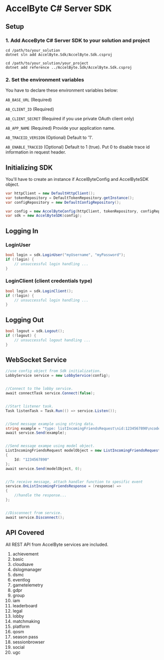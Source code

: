 # AccelByte C# Server SDK

## Setup

### 1. Add AcceByte C# Server SDK to your solution and project

```
cd /path/to/your_solution
dotnet sln add AccelByte.Sdk/AccelByte.Sdk.csproj
```

```
cd /path/to/your_solution/your_project
dotnet add reference ../AccelByte.Sdk/AccelByte.Sdk.csproj
```

### 2. Set the environment variables

You have to declare these environment variables below:

`AB_BASE_URL` (Required)

`AB_CLIENT_ID` (Required)

`AB_CLIENT_SECRET` (Required if you use private OAuth client only)

`AB_APP_NAME` (Required) Provide your application name.

`AB_TRACEID_VERSION` (Optional) Default to '1'.

`AB_ENABLE_TRACEID` (Optional) Default to 1 (true). Put 0 to disable trace id information in request header.


## Initializing SDK

You'll have to create an instance if AccelByteConfig and AccelByteSDK object.
    
```csharp
var httpClient = new DefaultHttpClient();
var tokenRepository = DefaultTokenRepository.getInstance();
var configRepository = new DefaultConfigRepository();

var config = new AccelByteConfig(httpClient, tokenRepository, configRepository);
var sdk = new AccelByteSDK(config);
```

## Logging In

### LoginUser

```csharp
bool login = sdk.LoginUser("myUsername", "myPassword");
if (!login) {
    // unsuccessful login handling ...  
}
```


### LoginClient (client credentials type)

```csharp
bool login = sdk.LoginClient();
if (!login) {
    // unsuccessful login handling ...  
}
```

## Logging Out
```csharp
bool logout = sdk.Logout();
if (!logout) {
    // unsuccessful logout handling ...
}
```

## WebSocket Service
```csharp
//use config object from Sdk initialization.
LobbyService service = new LobbyService(config);


//Connect to the lobby service.
await connectTask service.Connect(false);


//Start listener task.
Task listenTask = Task.Run(() => service.Listen());


//Send message example using string data.
string example = "type: listIncomingFriendsRequest\nid:1234567890\ncode: 0";
await service.Send(example);


//Send message exampe using model object.
ListIncomingFriendsRequest modelObject = new ListIncomingFriendsRequest()
{
    Id: "1234567890"
};
await service.Send(modelObject, 0);


//To receive message, attach handler function to spesific event
service.OnListIncomingFriendsResponse = (response) =>
{
    //handle the response...
};


//Disconnect from service.
await service.Disconnect();
```

## API Covered

All REST API from AccelByte services are included.

1. achievement
2. basic
3. cloudsave
4. dslogmanager
5. dsmc
6. eventlog
7. gametelemetry
8. gdpr
9. group
10. iam
11. leaderboard
12. legal
13. lobby
14. matchmaking
15. platform
16. qosm
17. season pass
18. sessionbrowser
19. social
20. ugc